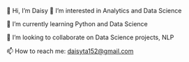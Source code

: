 👋 Hi, I’m Daisy 👀 I’m interested in Analytics and Data Science

🌱 I’m currently learning Python and Data Science 

💞️ I’m looking to collaborate on Data Science projects, NLP 

📫 How to reach me: daisyta152@gmail.com
